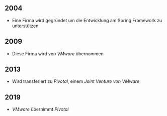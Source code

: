 ## 2004
- Eine Firma wird gegründet um die Entwicklung am Spring Framework zu unterstützen

## 2009
- Diese Firma wird von *VMware* übernommen

## 2013
- Wird transferiert zu *Pivotal*, einem *Joint Venture von VMware*

## 2019
- *VMware* übernimmt *Pivotal*